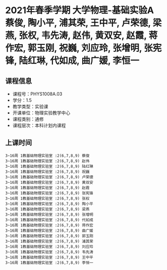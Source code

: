 # 2021年春季学期 大学物理-基础实验A 蔡俊, 陶小平, 浦其荣, 王中平, 卢荣德, 梁燕, 张权, 韦先涛, 赵伟, 黄双安, 赵霞, 蒋作宏, 郭玉刚, 祝巍, 刘应玲, 张增明, 张宪锋, 陆红琳, 代如成, 曲广媛, 李恒一






## 课程信息

- 课程号：PHYS1008A.03
- 学分：1.5
- 教学类型：实验课
- 开课单位：物理实验教学中心
- 课程类别：通修
- 课程层次：本科计划内课程

## 上课时间

```
3~16周 1教基础物理实验室 :2(6,7,8,9) 蔡俊
3~16周 1教基础物理实验室 :2(6,7,8,9) 赵伟
3~16周 1教基础物理实验室 :2(6,7,8,9) 陆红琳
3~16周 1教基础物理实验室 :2(6,7,8,9) 祝巍
3~16周 1教基础物理实验室 :2(6,7,8,9) 卢荣德
3~16周 1教基础物理实验室 :2(6,7,8,9) 黄双安
3~16周 1教基础物理实验室 :2(6,7,8,9) 赵霞
3~16周 1教基础物理实验室 :2(6,7,8,9) 张宪锋
3~16周 1教基础物理实验室 :2(6,7,8,9) 张权
3~16周 1教基础物理实验室 :2(6,7,8,9) 陶小平
3~16周 1教基础物理实验室 :2(6,7,8,9) 梁燕
3~16周 1教基础物理实验室 :2(6,7,8,9) 张增明
3~16周 1教基础物理实验室 :2(6,7,8,9) 代如成
3~16周 1教基础物理实验室 :2(6,7,8,9) 蒋作宏
3~16周 1教基础物理实验室 :2(6,7,8,9) 曲广媛
3~16周 1教基础物理实验室 :2(6,7,8,9) 郭玉刚
3~16周 1教基础物理实验室 :2(6,7,8,9) 浦其荣
3~16周 1教基础物理实验室 :2(6,7,8,9) 刘应玲
3~16周 1教基础物理实验室 :2(6,7,8,9) 韦先涛
3~16周 1教基础物理实验室 :2(6,7,8,9) 王中平
3~16周 1教基础物理实验室 :2(6,7,8,9) 李恒一
```

